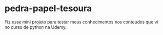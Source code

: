 # pedra-papel-tesoura
Fiz esse mini projeto para testar meus conhecimentos nos conteúdos que vi no curso de python na Udemy.
